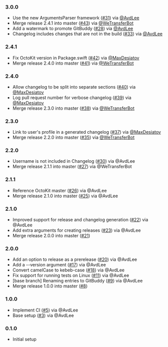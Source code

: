 ### 3.0.0
- Use the new ArgumentsParser framework ([#31](https://github.com/WeTransfer/GitBuddy/issues/31)) via [@AvdLee](https://github.com/AvdLee)
- Merge release 2.4.1 into master ([#43](https://github.com/WeTransfer/GitBuddy/pull/43)) via [@WeTransferBot](https://github.com/WeTransferBot)
- Add a watermark to promote GitBuddy ([#28](https://github.com/WeTransfer/GitBuddy/issues/28)) via [@AvdLee](https://github.com/AvdLee)
- Changelog includes changes that are not in the build ([#33](https://github.com/WeTransfer/GitBuddy/issues/33)) via [@AvdLee](https://github.com/AvdLee)

### 2.4.1
- Fix OctoKit version in Package.swift ([#42](https://github.com/WeTransfer/GitBuddy/pull/42)) via [@MaxDesiatov](https://github.com/MaxDesiatov)
- Merge release 2.4.0 into master ([#41](https://github.com/WeTransfer/GitBuddy/pull/41)) via [@WeTransferBot](https://github.com/WeTransferBot)

### 2.4.0
- Allow changelog to be split into separate sections ([#40](https://github.com/WeTransfer/GitBuddy/pull/40)) via [@MaxDesiatov](https://github.com/MaxDesiatov)
- Log pull request number for verbose changelog ([#39](https://github.com/WeTransfer/GitBuddy/pull/39)) via [@MaxDesiatov](https://github.com/MaxDesiatov)
- Merge release 2.3.0 into master ([#38](https://github.com/WeTransfer/GitBuddy/pull/38)) via [@WeTransferBot](https://github.com/WeTransferBot)

### 2.3.0
- Link to user's profile in a generated changelog ([#37](https://github.com/WeTransfer/GitBuddy/pull/37)) via [@MaxDesiatov](https://github.com/MaxDesiatov)
- Merge release 2.2.0 into master ([#35](https://github.com/WeTransfer/GitBuddy/pull/35)) via [@WeTransferBot](https://github.com/WeTransferBot)

### 2.2.0
- Username is not included in Changelog ([#30](https://github.com/WeTransfer/GitBuddy/issues/30)) via @AvdLee
- Merge release 2.1.1 into master ([#27](https://github.com/WeTransfer/GitBuddy/pull/27)) via @WeTransferBot

### 2.1.1
- Reference OctoKit master ([#26](https://github.com/WeTransfer/GitBuddy/pull/26)) via @AvdLee
- Merge release 2.1.0 into master ([#25](https://github.com/WeTransfer/GitBuddy/pull/25)) via @AvdLee

### 2.1.0
- Improved support for release and changelog generation ([#22](https://github.com/WeTransfer/GitBuddy/pull/22)) via @AvdLee
- Add extra arguments for creating releases ([#23](https://github.com/WeTransfer/GitBuddy/pull/23)) via @AvdLee
- Merge release 2.0.0 into master ([#21](https://github.com/WeTransfer/GitBuddy/pull/21))

### 2.0.0
- Add an option to release as a prerelease ([#20](https://github.com/WeTransfer/GitBuddy/pull/20)) via @AvdLee
- Add a --version argument ([#17](https://github.com/WeTransfer/GitBuddy/issues/17)) via @AvdLee
- Convert camelCase to kebeb-case ([#18](https://github.com/WeTransfer/GitBuddy/issues/18)) via @AvdLee
- Fix support for running tests on Linux ([#11](https://github.com/WeTransfer/GitBuddy/pull/11)) via @AvdLee
- [base branch] Renaming entries to GitBuddy ([#9](https://github.com/WeTransfer/GitBuddy/pull/9)) via @AvdLee
- Merge release 1.0.0 into master ([#8](https://github.com/WeTransfer/GitBuddy/pull/8))

### 1.0.0

- Implement CI ([#5](https://github.com/WeTransfer/GitBuddy/issues/5)) via @AvdLee
- Base setup ([#3](https://github.com/WeTransfer/GitBuddy/pull/3)) via @AvdLee

### 0.1.0

- Initial setup
